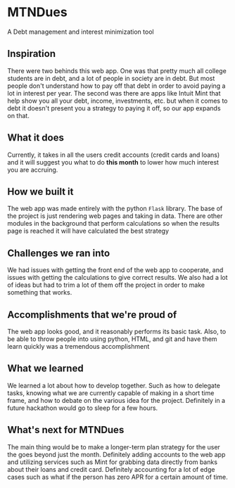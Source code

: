 # MTNDues 
A Debt management and interest minimization tool

## Inspiration
There were two behinds this web app. One was that pretty much all college students are in debt, and a lot of people in society are in debt. But most people don't understand how to pay off that debt in order to avoid paying a lot in interest per year. The second was there are apps like Intuit Mint that help show you all your debt, income, investments, etc. but when it comes to debt it doesn't present you a strategy to paying it off, so our app expands on that.

## What it does
Currently, it takes in all the users credit accounts (credit cards and loans) and it will suggest you what to do **this month** to lower how much interest you are accruing.

## How we built it
The web app was made entirely with the python `Flask` library. The base of the project is just rendering web pages and taking in data. There are other modules in the background that perform calculations so when the results page is reached it will have calculated the best strategy

## Challenges we ran into
We had issues with getting the front end of the web app to cooperate, and issues with getting the calculations to give correct results. We also had a lot of ideas but had to trim a lot of them off the project in order to make something that works.

## Accomplishments that we're proud of
The web app looks good, and it reasonably performs its basic task. Also, to be able to throw people into using python, HTML, and git and have them learn quickly was a tremendous accomplishment

## What we learned
We learned a lot about how to develop together. Such as how to delegate tasks, knowing what we are currently capable of making in a short time frame, and how to debate on the various idea for the project. Definitely in a future hackathon would go to sleep for a few hours.

## What's next for MTNDues
The main thing would be to make a longer-term plan strategy for the user the goes beyond just the month. Definitely adding accounts to the web app and utilizing services such as Mint for grabbing data directly from banks about their loans and credit card. Definitely accounting for a lot of edge cases such as what if the person has zero APR for a certain amount of time.
